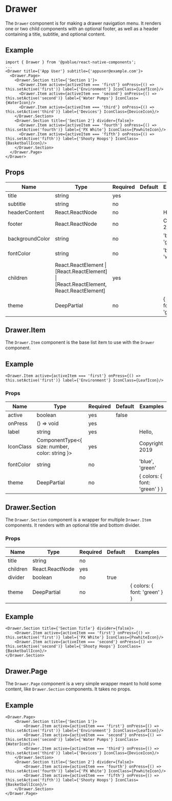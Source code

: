 # Drawer

The `Drawer` component is for making a drawer navigation menu. It renders one or two child components with an optional footer, as well as a header containing a title, subtitle, and optional content.

## Example
```
import { Drawer } from '@pxblue/react-native-components';
...
<Drawer title={'App User'} subtitle={'appuser@example.com'}>
  <Drawer.Page>
    <Drawer.Section title={'Section 1'}>
      <Drawer.Item active={activeItem === 'first'} onPress={() => this.setActive('first')} label={'Environment'} IconClass={LeafIcon}/>
      <Drawer.Item active={activeItem === 'second'} onPress={() => this.setActive('second')} label={'Water Pumps'} IconClass={WaterIcon}/>
      <Drawer.Item active={activeItem === 'third'} onPress={() => this.setActive('third')} label={'Devices'} IconClass={DeviceIcon}/>
    </Drawer.Section>
    <Drawer.Section title={'Section 2'} divider={false}>
      <Drawer.Item active={activeItem === 'fourth'} onPress={() => this.setActive('fourth')} label={'PX White'} IconClass={PxwhiteIcon}/>
      <Drawer.Item active={activeItem === 'fifth'} onPress={() => this.setActive('fifth')} label={'Shooty Hoops'} IconClass={BasketballIcon}/>
    </Drawer.Section>
  </Drawer.Page>
</Drawer>
```

## Props

| Name            | Type                                                                                 | Required | Default | Examples                                  |
|-----------------|--------------------------------------------------------------------------------------|----------|---------|-------------------------------------------|
| title           | string                                                                               | yes      |         |                                           |
| subtitle        | string                                                                               | no       |         |                                           |
| headerContent   | React.ReactNode                                                                      | no       |         | <Text>Hello</Text>, <Image source={...}/> |
| footer          | React.ReactNode                                                                      | no       |         | <Text>Copyright 2019</Text>               |
| backgroundColor | string                                                                               | no       |         | 'blue', 'green'                           |
| fontColor       | string                                                                               | no       |         | 'black', 'white'                          |
| children        | React.ReactElement &vert; [React.ReactElement] &vert; [React.ReactElement, React.ReactElement] | yes      |         |                                           |
| theme           | DeepPartial<Theme>                                                                   | no       |         | { colors: { font: 'green' } }             |

## Drawer.Item

The `Drawer.Item` component is the base list item to use with the `Drawer` component.

## Example

```<Drawer.Item active={activeItem === 'first'} onPress={() => this.setActive('first')} label={'Environment'} IconClass={LeafIcon}/>```

### Props

| Name      | Type                                           | Required | Default | Examples                                  |
|-----------|------------------------------------------------|----------|---------|-------------------------------------------|
| active    | boolean                                        | yes      | false   |                                           |
| onPress   | () => void                                     | yes      |         |                                           |
| label     | string                                         | yes      |         | <Text>Hello</Text>, <Image source={...}/> |
| IconClass | ComponentType<{ size: number, color: string }> | yes      |         | <Text>Copyright 2019</Text>               |
| fontColor | string                                         | no       |         | 'blue', 'green'                           |
| theme     | DeepPartial<Theme>                             | no       |         | { colors: { font: 'green' } }             |

## Drawer.Section

The `Drawer.Section` component is a wrapper for multiple `Drawer.Item` components. It renders with an optional title and bottom divider.

### Props

| Name     | Type               | Required | Default | Examples                      |
|----------|--------------------|----------|---------|-------------------------------|
| title    | string             | no       |         |                               |
| children | React.ReactNode    | yes      |         |                               |
| divider  | boolean            | no       | true    |                               |
| theme    | DeepPartial<Theme> | no       |         | { colors: { font: 'green' } } |

## Example

```
<Drawer.Section title={'Section Title'} divider={false}>
    <Drawer.Item active={activeItem === 'first'} onPress={() => this.setActive('first')} label={'PX White'} IconClass={PxwhiteIcon}/>
    <Drawer.Item active={activeItem === 'second'} onPress={() => this.setActive('second')} label={'Shooty Hoops'} IconClass={BasketballIcon}/>
</Drawer.Section>
```

## Drawer.Page

The `Drawer.Page` component is a very simple wrapper meant to hold some content, like `Drawer.Section` components. It takes no props.

## Example

```
<Drawer.Page>
    <Drawer.Section title={'Section 1'}>
        <Drawer.Item active={activeItem === 'first'} onPress={() => this.setActive('first')} label={'Environment'} IconClass={LeafIcon}/>
        <Drawer.Item active={activeItem === 'second'} onPress={() => this.setActive('second')} label={'Water Pumps'} IconClass={WaterIcon}/>
        <Drawer.Item active={activeItem === 'third'} onPress={() => this.setActive('third')} label={'Devices'} IconClass={DeviceIcon}/>
    </Drawer.Section>
    <Drawer.Section title={'Section 2'} divider={false}>
        <Drawer.Item active={activeItem === 'fourth'} onPress={() => this.setActive('fourth')} label={'PX White'} IconClass={PxwhiteIcon}/>
        <Drawer.Item active={activeItem === 'fifth'} onPress={() => this.setActive('fifth')} label={'Shooty Hoops'} IconClass={BasketballIcon}/>
    </Drawer.Section>
</Drawer.Page>
```
